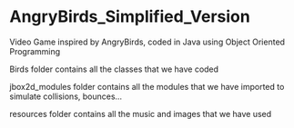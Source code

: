 # AngryBirds_Simplified_Version
Video Game inspired by AngryBirds, coded in Java using Object Oriented Programming

Birds folder contains all the classes that we have coded

jbox2d_modules folder contains all the modules that we have imported to simulate collisions, bounces...

resources folder contains all the music and images that we have used
